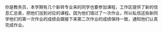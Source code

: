 你是教务员，本学期有几个新转专业来的同学也要参加课程，工作区提供了新的信息汇总表，把他们加到对应的课程。因为他们错过了一次作业，所以私信这些新同学他们的第一次作业的成绩会跟接下来第二次作业的成绩保持一致，通知他们认真完成作业。